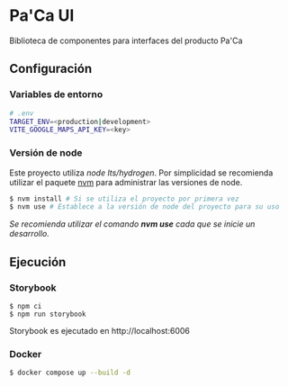 # Pa'Ca UI

Biblioteca de componentes para interfaces del producto Pa'Ca

## Configuración

### Variables de entorno

```bash
# .env
TARGET_ENV=<production|development>
VITE_GOOGLE_MAPS_API_KEY=<key>
```

### Versión de node

Este proyecto utiliza *node lts/hydrogen*. Por simplicidad se recomienda 
utilizar el paquete [nvm](https://github.com/nvm-sh/nvm#installing-and-updating)
para administrar las versiones de node.

```sh
$ nvm install # Si se utiliza el proyecto por primera vez
$ nvm use # Establece a la versión de node del proyecto para su uso
```

*Se recomienda utilizar el comando **nvm use** cada que se inicie un 
desarrollo.*

## Ejecución

### Storybook

```
$ npm ci
$ npm run storybook
```
Storybook es ejecutado en http://localhost:6006

### Docker

```bash
$ docker compose up --build -d
```